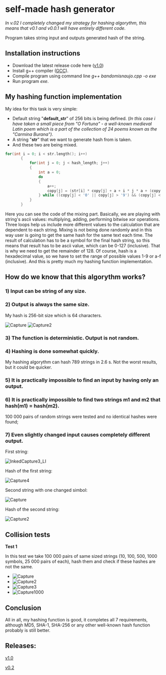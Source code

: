 # self-made hash generator

*In v.02 I completely changed my strategy for hashing algorythm, this means that v0.1 and v0.0.1 will have entirely different code.*

Program takes string input and outputs generated hash of the string.

## Installation instructions

 * Download the latest release code here ([v1.0](https://github.com/gertruda1/hash-generator/releases/tag/v1.0))
 * Install g++ compiler ([GCC](https://gcc.gnu.org/)).
 * Compile program using command line *g++ bandomisnaujo.cpp -o exe*
 * Run program *exe*.

## My hashing function implementation

My idea for this task is very simple:
 * Default string "**default_str**" of 256 bits is being defined. (*In this case i have taken a small piece from "O Fortuna" - a well-known medieval Latin poem which is a part of the collection of 24 poems known as the "Carmina Burana").*
 * A string "**str**" that we want to generate hash from is taken.
 * And these two are being mixed.
 
 
 ```c++
 for(int i = 0; i < str.length(); i++)
        {
            for(int j = 0; j < hash_length; j++)
            {
                int a = 0;
                do
                {
                    a++;
                    copy[j] = (str[i] * copy[j] + a + i * j * a + (copy[a * i % hash_length] * default_str[j]) ^ (str[a % str.length()] * copy[3])) % 128;
                } while ((copy[j] < '0' || copy[j] > '9') && (copy[j] < 'a' || copy[j] > 'f'));
            }
        }
```
Here you can see the code of the mixing part. Basically, we are playing with string's ascii values: multiplying, adding, performing bitwise xor operations. Three loops help us include more different values to the calculation that are dependent to each string. Mixing is not being done randomly and in this way user is going to get the same hash for the same text each time. The result of calculation has to be a symbol for the final hash string, so this means that result has to be ascii value, which can be 0-127 (inclusive). That is why we need to get the remainder of 128. Of course, hash is a hexadecimal value, so we have to set the range of possible values 1-9 or a-f (inclusive). And this is pretty much my hashing function implementation.


## How do we know that this algorythm works?
 
### 1) Input can be string of any size.

### 2) Output is always the same size.
My hash is 256-bit size which is 64 characters.
 
![Capture](https://user-images.githubusercontent.com/57493215/96168614-a9b1a700-0f29-11eb-825d-96da05794ad3.PNG)
![Capture2](https://user-images.githubusercontent.com/57493215/96168801-f6957d80-0f29-11eb-93be-cdc1e3b2e215.PNG)

### 3) The function is deterministic. Output is not random.

### 4) Hashing is done somewhat quickly.
My hashing algorythm can hash 789 strings in 2.6 s. Not the worst results, but it could be quicker.

### 5) It is practically impossible to find an input by having only an output.

### 6) It is practically impossible to find two strings m1 and m2 that hash(m1) = hash(m2).
100 000 pairs of random strings were tested and no identical hashes were found;

### 7) Even slightly changed input causes completely different output.

First string:

![InkedCapture3_LI](https://user-images.githubusercontent.com/57493215/96176204-b38cd780-0f34-11eb-98f6-ad88df0e8877.jpg)

Hash of the first string:

![Capture4](https://user-images.githubusercontent.com/57493215/96175983-5c870280-0f34-11eb-907a-1bbdba443136.PNG)

Second string with one changed simbol:

![Capture](https://user-images.githubusercontent.com/57493215/96176618-4463b300-0f35-11eb-840d-4743afde81e8.PNG)

Hash of the second string:

![Capture2](https://user-images.githubusercontent.com/57493215/96176676-56455600-0f35-11eb-8c88-1d591dfd035f.PNG)


## Collision tests

**Test 1**

In this test we take 100 000 pairs of same sized strings (10, 100, 500, 1000 symbols, 25 000 pairs of each), hash them and check if these hashes are not the same.

 * ![Capture](https://user-images.githubusercontent.com/57493215/96237416-f3d86e00-0fa5-11eb-9896-ed79cfba8d1e.PNG)
 * ![Capture2](https://user-images.githubusercontent.com/57493215/96252300-6a7f6680-0fba-11eb-8e64-60e39476d7e7.PNG)
 * ![Capture3](https://user-images.githubusercontent.com/57493215/96252853-4a03dc00-0fbb-11eb-8b1d-92e6ac05a92f.PNG)
 * ![Capture1000](https://user-images.githubusercontent.com/57493215/96255673-ffd12980-0fbf-11eb-9af4-e4fba7f043f1.PNG)
 
 
 

## Conclusion

All in all, my hashing function is good, it completes all 7 requirements, although MD5, SHA-1, SHA-256 or any other well-known hash function probably is still better.

## Releases:

[v1.0](https://github.com/gertruda1/hash-generator/releases/tag/v1.0)

[v0.2](https://github.com/gertruda1/hash-generator/releases/tag/V0.2)
